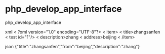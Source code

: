 # php_develop_app_interface
php_develop_app_interface


xml
< ?xml version="1.0" encoding="UTF-8"?>
< item>
    < title>zhangsanfen</title>
    < test id="1"/>
    < description>zhang</description>
    < address>beijing</address>
< /item>

json
{"title":"zhangsanfen","from":"beijing","description":"zhang"}

